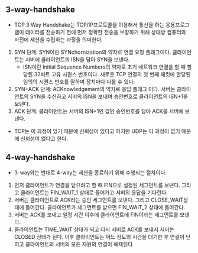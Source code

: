 ## 3-way-handshake

- TCP 3 Way Handshake는 TCP/IP프로토콜을 이용해서 통신을 하는 응용프로그램이 데이터를 전송하기 전에 먼저 정확한 전송을 보장하기 위해 상대방 컴퓨터와 사전에 세션을 수립하는 과정을 의미한다.
1. SYN 단계: SYN이란 SYNchornization의 약자로 연결 요청 플래그이다. 클라이언트는 서버에 클라이언트의 ISN을 담아 SYN을 보낸다.
    - ISN이란 Initial Sequence Numbers의 약자로 초기 네트워크 연결을 할 때 할당된 32비트 고유 시퀀스 번호이다. 새로운 TCP 연결의 첫 번째 패킷에 할당된 임의의 시퀀스 번호를 말하며 장치마다 다를 수 있다.
2. SYN+ACK 단계: ACKnowledgement의 약자로 응답 플래그 이다. 서버는 클라이언트의 SYN을 수신하고 서버의 ISN을 보내며 승인번호로 클라이언트의 ISN+1을 보낸다.
3. ACK 단계: 클라이언트는 서버의 ISN+1인 값인 승인번호를 담아 ACK를 서버에 보낸다.
- TCP는 이 과정이 있기 때문에 신뢰성이 있다고 하지만 UDP는 이 과정이 없기 때문에 신뢰성이 없다고 한다.

## 4-way-handshake

- 3-way와는 반대로 4-way는 세션을 종료하기 위해 수행되는 절차이다.
1. 먼저 클라이언트가 연결을 닫으려고 할 때 FIN으로 설정된 세그먼트를 보낸다. 그리고 클라이언트는 FIN_WAIT_1 상태로 들어가고 서버의 응답을 기다린다.
2. 서버는 클라이언트로 ACK라는 승인 세그먼트를 보낸다. 그리고 CLOSE_WAIT상태에 들어간다. 클라이언트가 세그먼트를 받으면 FIN_WAIT_2 상태에 들어간다.
3. 서버는 ACK를 보내고 일정 시간 이후에 클라이언트에 FIN이라는 세그먼트를 보낸다.
4. 클라이언트는 TIME_WAIT 상태가 되고 다시 서버로 ACK를 보내서 서버는 CLOSED 상태가 된다. 이후 클라이언트는 어느 정도의 시간을 대기한 후 연결이 닫히고 클라이언트와 서버의 모든 자원의 연결이 해제된다